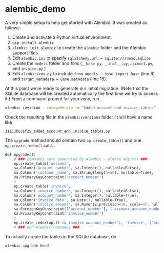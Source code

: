 # alembic_demo

A very simple setup to help get started with Alembic. It was created as
follows:

1. Create and activate a Python virtual environment. 
2. `pip install alembic`
3. `alembic init alembic` to create the `alembic` folder and the Alembic
support files.
4. Edit `alembic.ini` to specify `sqlalchemy.url = sqlite:///demo.sqlite`
5. Create the `models` folder and files (`__base.py`, `__init__.py`,
`account.py`, and `invoice.py` )
6. Edit `alembic/env.py` to include `from models.__base import Base` (line 8)
and `target_metadata = Base.metadata` (line 19).

At this point we're ready to generate our initial migration. (Note that the
SQLite database will be created automatically the first time we try to access
it.) From a command prompt for your venv, run

```bash
alembic revision --autogenerate -m "Added account and invoice tables"
```

Check the resulting file in the `alembic/versions` folder. It will have a name
like

```text
31111b631f25_added_account_and_invoice_tables.py
```

The `upgrade` method should contain two `op.create_table()` and one
`op.create_index()` calls. 

```python
def upgrade():
    # ### commands auto generated by Alembic - please adjust! ###
    op.create_table('account',
    sa.Column('account_number', sa.Integer(), nullable=False),
    sa.Column('customer_name', sa.String(length=50), nullable=True),
    sa.PrimaryKeyConstraint('account_number')
    )
    op.create_table('invoice',
    sa.Column('invoice_number', sa.Integer(), nullable=False),
    sa.Column('account_number', sa.Integer(), nullable=True),
    sa.Column('invoice_date', sa.Date(), nullable=True),
    sa.Column('invoice_amount', sa.Numeric(precision=18, scale=4), nullable=True),
    sa.ForeignKeyConstraint(['account_number'], ['account.account_number'], ),
    sa.PrimaryKeyConstraint('invoice_number')
    )
    op.create_index(op.f('ix_invoice_account_number'), 'invoice', ['account_number'], unique=False)
    # ### end Alembic commands ###
```

To actually create the tables in the SQLite database, do

```bash
alembic upgrade head
```
